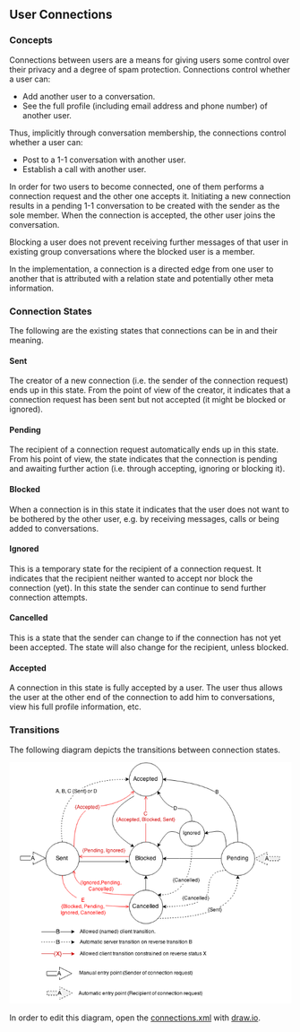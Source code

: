 
## User Connections

### Concepts

Connections between users are a means for giving users some control over their
privacy and a degree of spam protection. Connections control whether a user can:

  * Add another user to a conversation.
  * See the full profile (including email address and phone number) of another user.

Thus, implicitly through conversation membership, the connections control whether a user can:

  * Post to a 1-1 conversation with another user.
  * Establish a call with another user.

In order for two users to become connected, one of them performs a connection request
and the other one accepts it. Initiating a new connection results in a pending 1-1
conversation to be created with the sender as the sole member. When the connection is
accepted, the other user joins the conversation.

Blocking a user does not prevent receiving further messages of that user in existing
group conversations where the blocked user is a member.

In the implementation, a connection is a directed edge from one user to another that is
attributed with a relation state and potentially other meta information.

### Connection States

The following are the existing states that connections can be in and their meaning.

#### Sent

The creator of a new connection (i.e. the sender of the connection request) ends
up in this state. From the point of view of the creator, it indicates that a
connection request has been sent but not accepted (it might be blocked or ignored).

#### Pending

The recipient of a connection request automatically ends up in this state.
From his point of view, the state indicates that the connection is pending
and awaiting further action (i.e. through accepting, ignoring or blocking it).

#### Blocked

When a connection is in this state it indicates that the user does not want
to be bothered by the other user, e.g. by receiving messages, calls or being added
to conversations.

#### Ignored

This is a temporary state for the recipient of a connection request. It indicates
that the recipient neither wanted to accept nor block the connection (yet). In this state
the sender can continue to send further connection attempts.

#### Cancelled

This is a state that the sender can change to if the connection has not
yet been accepted. The state will also change for the recipient, unless
blocked.

#### Accepted

A connection in this state is fully accepted by a user. The user thus allows the
user at the other end of the connection to add him to conversations, view his full
profile information, etc.


### Transitions

The following diagram depicts the transitions between connection states.

![Connection State Transitions](connections.png)

In order to edit this diagram, open the [connections.xml](connections.xml)
with [draw.io](https://www.draw.io/).
